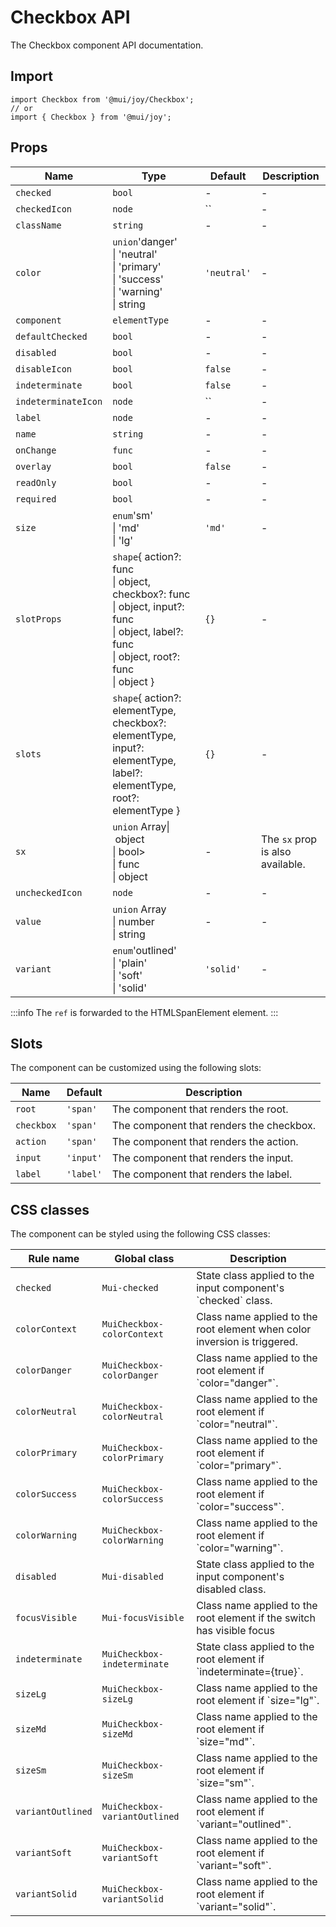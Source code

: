 # Checkbox API

The Checkbox component API documentation.

## Import

```
import Checkbox from '@mui/joy/Checkbox';
// or
import { Checkbox } from '@mui/joy';
```

## Props

| Name | Type | Default | Description |
| --- | --- | --- | --- |
| `checked` | `bool` | - | - |
| `checkedIcon` | `node` | `` | - |
| `className` | `string` | - | - |
| `color` | `union`'danger'<br>\| 'neutral'<br>\| 'primary'<br>\| 'success'<br>\| 'warning'<br>\| string | `'neutral'` | - |
| `component` | `elementType` | - | - |
| `defaultChecked` | `bool` | - | - |
| `disabled` | `bool` | - | - |
| `disableIcon` | `bool` | `false` | - |
| `indeterminate` | `bool` | `false` | - |
| `indeterminateIcon` | `node` | `` | - |
| `label` | `node` | - | - |
| `name` | `string` | - | - |
| `onChange` | `func` | - | - |
| `overlay` | `bool` | `false` | - |
| `readOnly` | `bool` | - | - |
| `required` | `bool` | - | - |
| `size` | `enum`'sm'<br>\| 'md'<br>\| 'lg' | `'md'` | - |
| `slotProps` | `shape`{ action?: func<br>\| object, checkbox?: func<br>\| object, input?: func<br>\| object, label?: func<br>\| object, root?: func<br>\| object } | `{}` | - |
| `slots` | `shape`{ action?: elementType, checkbox?: elementType, input?: elementType, label?: elementType, root?: elementType } | `{}` | - |
| `sx` | `union` Array\| object<br>\| bool><br>\| func<br>\| object | - | The `sx` prop is also available. |
| `uncheckedIcon` | `node` | - | - |
| `value` | `union` Array<br>\| number<br>\| string | - | - |
| `variant` | `enum`'outlined'<br>\| 'plain'<br>\| 'soft'<br>\| 'solid' | `'solid'` | - |

:::info
The `ref` is forwarded to the HTMLSpanElement element.
:::

## Slots

The component can be customized using the following slots:

| Name | Default | Description |
| --- | --- | --- |
| `root` | `'span'` | The component that renders the root. |
| `checkbox` | `'span'` | The component that renders the checkbox. |
| `action` | `'span'` | The component that renders the action. |
| `input` | `'input'` | The component that renders the input. |
| `label` | `'label'` | The component that renders the label. |

## CSS classes

The component can be styled using the following CSS classes:

| Rule name | Global class | Description |
| --- | --- | --- |
| `checked` | `Mui-checked` | State class applied to the input component's \`checked\` class. |
| `colorContext` | `MuiCheckbox-colorContext` | Class name applied to the root element when color inversion is triggered. |
| `colorDanger` | `MuiCheckbox-colorDanger` | Class name applied to the root element if \`color="danger"\`. |
| `colorNeutral` | `MuiCheckbox-colorNeutral` | Class name applied to the root element if \`color="neutral"\`. |
| `colorPrimary` | `MuiCheckbox-colorPrimary` | Class name applied to the root element if \`color="primary"\`. |
| `colorSuccess` | `MuiCheckbox-colorSuccess` | Class name applied to the root element if \`color="success"\`. |
| `colorWarning` | `MuiCheckbox-colorWarning` | Class name applied to the root element if \`color="warning"\`. |
| `disabled` | `Mui-disabled` | State class applied to the input component's disabled class. |
| `focusVisible` | `Mui-focusVisible` | Class name applied to the root element if the switch has visible focus |
| `indeterminate` | `MuiCheckbox-indeterminate` | State class applied to the root element if \`indeterminate={true}\`. |
| `sizeLg` | `MuiCheckbox-sizeLg` | Class name applied to the root element if \`size="lg"\`. |
| `sizeMd` | `MuiCheckbox-sizeMd` | Class name applied to the root element if \`size="md"\`. |
| `sizeSm` | `MuiCheckbox-sizeSm` | Class name applied to the root element if \`size="sm"\`. |
| `variantOutlined` | `MuiCheckbox-variantOutlined` | Class name applied to the root element if \`variant="outlined"\`. |
| `variantSoft` | `MuiCheckbox-variantSoft` | Class name applied to the root element if \`variant="soft"\`. |
| `variantSolid` | `MuiCheckbox-variantSolid` | Class name applied to the root element if \`variant="solid"\`. |